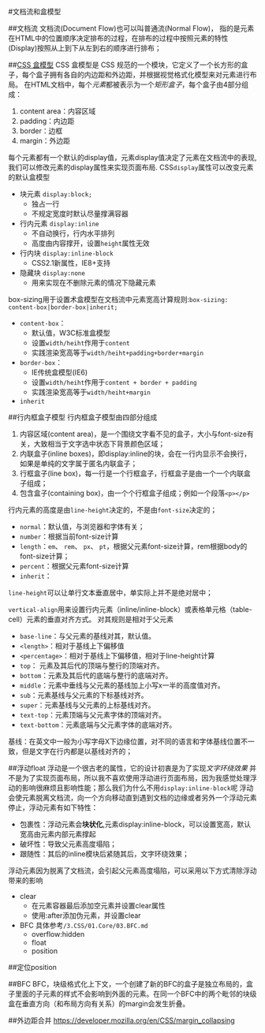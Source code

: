 #文档流和盒模型

##文档流
文档流(Document Flow)也可以叫普通流(Normal Flow)，
指的是元素在HTML中的位置顺序决定排布的过程，在排布的过程中按照元素的特性(Display)按照从上到下从左到右的顺序进行排布；

##[CSS 盒模型](https://developer.mozilla.org/zh-CN/docs/Web/CSS/CSS_Box_Model)
CSS 盒模型是 CSS 规范的一个模块，它定义了一个长方形的盒子，每个盒子拥有各自的内边距和外边距，并根据视觉格式化模型来对元素进行布局。
在HTML文档中，每个*元素*都被表示为一个*矩形盒子*，每个盒子由4部分组成：
1. content area：内容区域
2. padding：内边距
3. border：边框
4. margin：外边距

每个元素都有一个默认的display值，元素display值决定了元素在文档流中的表现,我们可以修改元素的display属性来实现页面布局.
CSS`display`属性可以改变元素的默认盒模型
+ 块元素 `display:block;`
    * 独占一行
    * 不规定宽度时默认尽量撑满容器
+ 行内元素 `display:inline`
    * 不自动换行，行内水平排列
    * 高度由内容撑开，设置`height`属性无效
+ 行内块 `display:inline-block`
    * CSS2.1新属性，IE8+支持
+ 隐藏块 `display:none`
    * 用来实现在不删除元素的情况下隐藏元素

box-sizing用于设置术盒模型在文档流中元素宽高计算规则:`box-sizing: content-box|border-box|inherit;`
* `content-box`：
    - 默认值，W3C标准盒模型
    - 设置`width/heiht`作用于`content`
    - 实践渲染宽高等于`width/heiht+padding+border+margin`
* `border-box`：
    - IE传统盒模型(IE6)
    - 设置`width/heiht`作用于`content + border + padding`
    - 实践渲染宽高等于`width/heiht+margin`
* `inherit`


##行内框盒子模型
行内框盒子模型由四部分组成
1. 内容区域(content area)，是一个围绕文字看不见的盒子，大小与font-size有关，大致相当于文字选中状态下背景颜色区域；
2. 内联盒子(inline boxes)，即display:inline的块，会在一行内显示不会换行，如果是单纯的文字属于匿名内联盒子；
3. 行框盒子(line box)，每一行是一个行框盒子，行框盒子是由一个一个内联盒子组成；
4. 包含盒子(containing box)，由一个个行框盒子组成；例如一个段落`<p></p>`

行内元素的高度是由`line-height`决定的，不是由`font-size`决定的；
+ `normal`：默认值，与浏览器和字体有关；
+ `number`：根据当前font-size计算
+ `length`：`em`、 `rem`、 `px`、 `pt`，根据父元素font-size计算，rem根据body的font-size计算；
+ `percent`：根据父元素font-size计算
+ `inherit`：

`line-height`可以让单行文本垂直居中，单实际上并不是绝对居中；

`vertical-align`用来设置行内元素（inline/inline-block）或表格单元格（table-cell）元素的垂直对齐方式。
对其规则是相对于父元素
+ `base-line`：与父元素的基线对其，默认值。
+ `<length>`：相对于基线上下偏移值
+ `<percentage>`：相对于基线上下偏移值，相对于line-height计算
+ `top`： 元素及其后代的顶端与整行的顶端对齐。
+ `bottom`：元素及其后代的底端与整行的底端对齐。
+ `middle`：元素中垂线与父元素的基线加上小写x一半的高度值对齐。
+ `sub`：元素基线与父元素的下标基线对齐。
+ `super`：元素基线与父元素的上标基线对齐。
+ `text-top`：元素顶端与父元素字体的顶端对齐。
+ `text-bottom`：元素底端与父元素字体的底端对齐。

基线：在英文中一般为小写字母X下边缘位置，对不同的语言和字体基线位置不一致，但是文字在行内都是以基线对齐的；

##浮动float
浮动是一个很古老的属性，它的设计初衷是为了实现*文字环绕效果*
并不是为了实现页面布局，所以我不喜欢使用浮动进行页面布局，因为我感觉处理浮动的影响很麻烦且影响性能；那么我们为什么不用`display:inline-block`呢
浮动会使元素脱离文档流，向一个方向移动直到遇到文档的边缘或者另外一个浮动元素停止，浮动元素有如下特性：
+ 包裹性：浮动元素会**块状化**,元素display:inline-block，可以设置宽高，默认宽高由元素内部元素撑起
+ 破坏性：导致父元素高度塌陷；
+ 跟随性：其后的inline模块后紧随其后，文字环绕效果；

浮动元素因为脱离了文档流，会引起父元素高度塌陷，可以采用以下方式清除浮动带来的影响
+ clear
    * 在元素容器最后添加空元素并设置clear属性
    * 使用:after添加伪元素，并设置clear
+ BFC 具体参考`/3.CSS/01.Core/03.BFC.md`
    * overflow:hidden
    * float
    * position


##定位position


##BFC
BFC，块级格式化上下文，一个创建了新的BFC的盒子是独立布局的，盒子里面的子元素的样式不会影响到外面的元素。在同一个BFC中的两个毗邻的块级盒在垂直方向（和布局方向有关系）的margin会发生折叠。

##外边距合并
https://developer.mozilla.org/en/CSS/margin_collapsing


